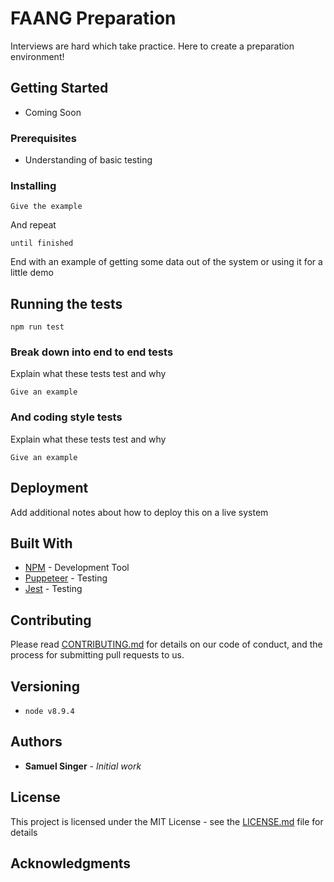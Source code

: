 # FAANG Preparation

Interviews are hard which take practice. Here to create a preparation environment!

## Getting Started

- Coming Soon

### Prerequisites

- Understanding of basic testing

### Installing

```
Give the example
```

And repeat

```
until finished
```

End with an example of getting some data out of the system or using it for a little demo

## Running the tests

```npm run test```

### Break down into end to end tests

Explain what these tests test and why

```
Give an example
```

### And coding style tests

Explain what these tests test and why

```
Give an example
```

## Deployment

Add additional notes about how to deploy this on a live system

## Built With

* [NPM](https://www.npmjs.com/) - Development Tool
* [Puppeteer](https://jestjs.io/) - Testing
* [Jest](https://developers.google.com/web/tools/puppeteer/) - Testing

## Contributing

Please read [CONTRIBUTING.md](https://gist.github.com/PurpleBooth/b24679402957c63ec426) for details on our code of conduct, and the process for submitting pull requests to us.

## Versioning

- ```node v8.9.4```

## Authors

* **Samuel Singer** - *Initial work* 

## License

This project is licensed under the MIT License - see the [LICENSE.md](LICENSE.md) file for details

## Acknowledgments

